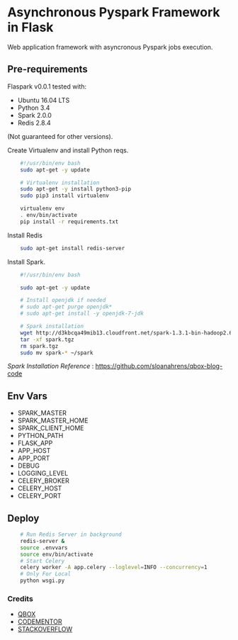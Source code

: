 # Asynchronous Pyspark Framework in Flask

Web application framework with asyncronous Pyspark jobs execution.

## Pre-requirements

Flaspark v0.0.1 tested with:

- Ubuntu 16.04 LTS
- Python 3.4
- Spark 2.0.0
- Redis 2.8.4

(Not guaranteed for other versions).

Create Virtualenv and install Python reqs.

```bash
    #!/usr/bin/env bash
    sudo apt-get -y update

    # Virtualenv installation
    sudo apt-get -y install python3-pip
    sudo pip3 install virtualenv

    virtualenv env
    . env/bin/activate
    pip install -r requirements.txt
```

Install Redis

```bash
    sudo apt-get install redis-server
```

Install Spark.

```bash
    #!/usr/bin/env bash

    sudo apt-get -y update

    # Install openjdk if needed
    # sudo apt-get purge openjdk*
    # sudo apt-get install -y openjdk-7-jdk

    # Spark installation
    wget http://d3kbcqa49mib13.cloudfront.net/spark-1.3.1-bin-hadoop2.6.tgz -O spark.tgz
    tar -xf spark.tgz
    rm spark.tgz
    sudo mv spark-* ~/spark
```

*Spark Installation Reference* : <https://github.com/sloanahrens/qbox-blog-code>

## Env Vars

- SPARK_MASTER
- SPARK\_MASTER\_HOME
- SPARK\_CLIENT\_HOME
- PYTHON_PATH
- FLASK_APP
- APP_HOST
- APP_PORT
- DEBUG
- LOGGING_LEVEL
- CELERY_BROKER
- CELERY_HOST
- CELERY_PORT

## Deploy

```bash
    # Run Redis Server in background
    redis-server &
    source .envvars
    source env/bin/activate
    # Start Celery
    celery worker -A app.celery --loglevel=INFO --concurrency=1
    # Only For Local
    python wsgi.py
```

### Credits

- [QBOX](https://qbox.io/blog/asynchronous-apache-spark-flask-celery-elasticsearch) 
- [CODEMENTOR](https://www.codementor.io/jadianes/building-a-web-service-with-apache-spark-flask-example-app-part2-du1083854)
- [STACKOVERFLOW](https://stackoverflow.com/questions/32719920/access-to-spark-from-flask-app)